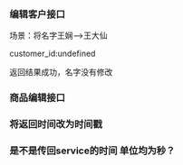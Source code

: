 ### 编辑客户接口

场景：将名字王娴-->王大仙

customer_id:undefined

返回结果成功，名字没有修改

### 商品编辑接口

### 将返回时间改为时间戳

### 是不是传回service的时间 单位均为秒？